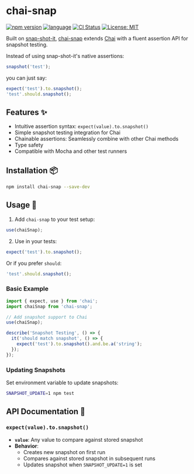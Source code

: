 # chai-snap

[![npm version](https://img.shields.io/npm/v/chai-snap.svg?style=flat-square)](https://www.npmjs.com/package/chai-snap)
[![language](https://img.shields.io/badge/language-TypeScript-3178c6?style=flat-square)](https://www.typescriptlang.org/)
[![CI Status](https://img.shields.io/github/actions/workflow/status/PuppyOne/chai-snap/test-and-publish.yml?style=flat-square)](https://github.com/PuppyOne/chai-snap/actions)
[![License: MIT](https://img.shields.io/badge/License-MIT-yellow.svg?style=flat-square)](https://github.com/PuppyOne/chai-snap?tab=MIT-1-ov-file#readme)

Built on [snap-shot-it](https://www.npmjs.com/package/snap-shot-it), [chai-snap](https://www.npmjs.com/package/chai-snap) extends [Chai](https://www.npmjs.com/package/chai) with a fluent assertion API for snapshot testing.

Instead of using snap-shot-it's native assertions:

```typescript
snapshot('test');
```

you can just say:

```typescript
expect('test').to.snapshot();
'test'.should.snapshot();
```

## Features ✨

- Intuitive assertion syntax: `expect(value).to.snapshot()`
- Simple snapshot testing integration for Chai
- Chainable assertions: Seamlessly combine with other Chai methods
- Type safety
- Compatible with Mocha and other test runners

## Installation 📦

```bash
npm install chai-snap --save-dev
```

## Usage 🚀

1. Add `chai-snap` to your test setup:

```typescript
use(chaiSnap);
```

2. Use in your tests:

```typescript
expect('test').to.snapshot();
```

Or if you prefer `should`:

```typescript
'test'.should.snapshot();
```

### Basic Example

```typescript
import { expect, use } from 'chai';
import chaiSnap from 'chai-snap';

// Add snapshot support to Chai
use(chaiSnap);

describe('Snapshot Testing', () => {
  it('should match snapshot', () => {
    expect('test').to.snapshot().and.be.a('string');
  });
});
```

### Updating Snapshots

Set environment variable to update snapshots:

```bash
SNAPSHOT_UPDATE=1 npm test
```

## API Documentation 📖

### `expect(value).to.snapshot()`

- **`value`**: Any value to compare against stored snapshot
- **Behavior**:
  - Creates new snapshot on first run
  - Compares against stored snapshot in subsequent runs
  - Updates snapshot when `SNAPSHOT_UPDATE=1` is set

